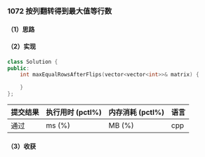 ### 1072 按列翻转得到最大值等行数

#### （1）思路

#### （2）实现

```cpp
class Solution {
public:
    int maxEqualRowsAfterFlips(vector<vector<int>>& matrix) {

    }
};
```

| 提交结果 | 执行用时 (pctl%) | 内存消耗 (pctl%) | 语言 |
|:---------|:-----------------|:-----------------|:-----|
| 通过     |  ms (%)   |  MB (%)  | cpp  |

#### （3）收获
